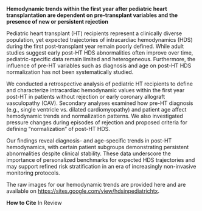 **Hemodynamic trends within the first year after pediatric heart transplantation are dependent on pre-transplant variables and the presence of new or persistent rejection**

Pediatric heart transplant (HT) recipients represent a clinically diverse population, yet expected trajectories of intracardiac hemodynamics (HDS) during the first post-transplant year remain poorly defined. While adult studies suggest early post-HT HDS abnormalities often improve over time, pediatric-specific data remain limited and heterogeneous. Furthermore, the influence of pre-HT variables such as diagnosis and age on post-HT HDS normalization has not been systematically studied.

We conducted a retrospective analysis of pediatric HT recipients to define and characterize intracardiac hemodynamic values within the first year post-HT in patients without rejection or early coronary allograft vasculopathy (CAV). Secondary analyses examined how pre-HT diagnosis (e.g., single ventricle vs. dilated cardiomyopathy) and patient age affect hemodynamic trends and normalization patterns. We also investigated pressure changes during episodes of rejection and proposed criteria for defining “normalization” of post-HT HDS.

Our findings reveal diagnosis- and age-specific trends in post-HT hemodynamics, with certain patient subgroups demonstrating persistent abnormalities despite clinical stability. These data underscore the importance of personalized benchmarks for expected HDS trajectories and may support refined risk stratification in an era of increasingly non-invasive monitoring protocols.

The raw images for our hemodynamic trends are provided here and are available on https://sites.google.com/view/hdsinpediatrichtx.

**How to Cite**
In Review

